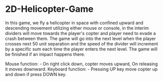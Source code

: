 # 2D-Helicopter-Game
In this game, we fly a helicopter in space with confined upward and descending movement utilizing either mouse or console, in the interim dividers will move 
towards the player's copter and player need to evade a crash between them. The game will go into the next level when the player crosses next 50 unit separation and the 
speed of the divider will increment by a specific sum each time the player enters the next level. The game will be finished if an impact happens there.

Mouse function: - On right click down, copter moves upward, On releasing it moves downward. 
Keyboard function: - Pressing UP key move copter up and down if press DOWN key.
